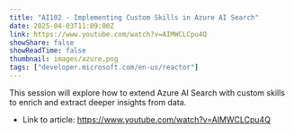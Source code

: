 ```yaml
---
title: "AI102 - Implementing Custom Skills in Azure AI Search"
date: 2025-04-03T11:09:00Z
link: https://www.youtube.com/watch?v=AIMWCLCpu4Q
showShare: false
showReadTime: false
thumbnail: images/azure.png
tags: ["developer.microsoft.com/en-us/reactor"]
---
```

This session will explore how to extend Azure AI Search with custom skills to enrich and extract deeper insights from data.

- Link to article: https://www.youtube.com/watch?v=AIMWCLCpu4Q